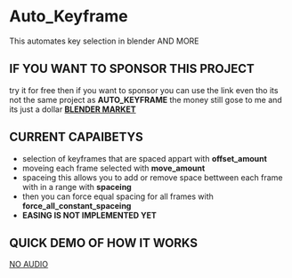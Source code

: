 # Auto_Keyframe
This automates key selection in blender AND MORE

## **IF YOU WANT TO SPONSOR THIS PROJECT**

try it for free then if you want to sponsor you can use the link
even tho its not the same project as **AUTO_KEYFRAME** the money still gose to me and its just a dollar
[**BLENDER MARKET**](https://blendermarket.com/products/grease-pencil-into-mesh-animations)

## CURRENT CAPAIBETYS 

- selection of keyframes that are spaced appart with **offset_amount**
- moveing each frame selected with **move_amount**
- spaceing this allows you to add or remove space bettween each frame with in a range with **spaceing**
- then you can force equal spacing for all frames with **force_all_constant_spaceing**
- **EASING IS NOT IMPLEMENTED YET**

## QUICK DEMO OF HOW IT WORKS 

[NO AUDIO](https://youtu.be/0mjQiP1q_SY)
